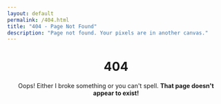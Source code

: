 ```yaml
---
layout: default
permalink: /404.html
title: "404 - Page Not Found"
description: "Page not found. Your pixels are in another canvas."
---
```


<div style="text-align: center;">
  <h1>404</h1>
  <p>Oops! Either I broke something or you can't spell. <strong>That page doesn't appear to exist!</strong></p>
</div>

